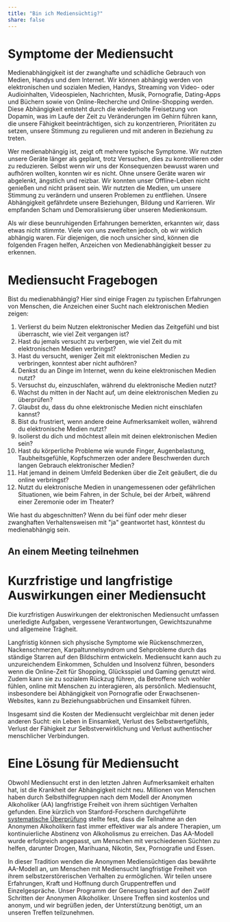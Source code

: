 ```yaml
---
title: "Bin ich Mediensüchtig?"
share: false
---
```

# Symptome der Mediensucht

Medienabhängigkeit ist der zwanghafte und schädliche Gebrauch von Medien, Handys und dem Internet. Wir können abhängig werden von elektronischen und sozialen Medien, Handys, Streaming von Video- oder Audioinhalten, Videospielen, Nachrichten, Musik, Pornografie, Dating-Apps und Büchern sowie von Online-Recherche und Online-Shopping werden. Diese Abhängigkeit entsteht durch die wiederholte Freisetzung von Dopamin, was im Laufe der Zeit zu Veränderungen im Gehirn führen kann, die unsere Fähigkeit beeinträchtigen, sich zu konzentrieren, Prioritäten zu setzen, unsere Stimmung zu regulieren und mit anderen in Beziehung zu treten.

Wer medienabhängig ist, zeigt oft mehrere typische Symptome. Wir nutzten unsere Geräte länger als geplant, trotz Versuchen, dies zu kontrollieren oder zu reduzieren. Selbst wenn wir uns der Konsequenzen bewusst waren und aufhören wollten, konnten wir es nicht. Ohne unsere Geräte waren wir abgelenkt, ängstlich und reizbar. Wir konnten unser Offline-Leben nicht genießen und nicht präsent sein. Wir nutzten die Medien, um unsere Stimmung zu verändern und unseren Problemen zu entfliehen. Unsere Abhängigkeit gefährdete unsere Beziehungen, Bildung und Karrieren. Wir empfanden Scham und Demoralisierung über unseren Medienkonsum.

Als wir diese beunruhigenden Erfahrungen bemerkten, erkannten wir, dass etwas nicht stimmte. Viele von uns zweifelten jedoch, ob wir wirklich abhängig waren. Für diejenigen, die noch unsicher sind, können die folgenden Fragen helfen, Anzeichen von Medienabhängigkeit besser zu erkennen.

# Mediensucht Fragebogen

Bist du medienabhängig? Hier sind einige Fragen zu typischen Erfahrungen von Menschen, die Anzeichen einer Sucht nach elektronischen Medien zeigen:

1. Verlierst du beim Nutzen elektronischer Medien das Zeitgefühl und bist überrascht, wie viel Zeit vergangen ist?
2. Hast du jemals versucht zu verbergen, wie viel Zeit du mit elektronischen Medien verbringst?
3. Hast du versucht, weniger Zeit mit elektronischen Medien zu verbringen, konntest aber nicht aufhören?
4. Denkst du an Dinge im Internet, wenn du keine elektronischen Medien nutzt?
5. Versuchst du, einzuschlafen, während du elektronische Medien nutzt?
6. Wachst du mitten in der Nacht auf, um deine elektronischen Medien zu überprüfen?
7. Glaubst du, dass du ohne elektronische Medien nicht einschlafen kannst?
8. Bist du frustriert, wenn andere deine Aufmerksamkeit wollen, während du elektronische Medien nutzt?
9. Isolierst du dich und möchtest allein mit deinen elektronischen Medien sein?
10. Hast du körperliche Probleme wie wunde Finger, Augenbelastung, Taubheitsgefühle, Kopfschmerzen oder andere Beschwerden durch langen Gebrauch elektronischer Medien?
11. Hat jemand in deinem Umfeld Bedenken über die Zeit geäußert, die du online verbringst?
12. Nutzt du elektronische Medien in unangemessenen oder gefährlichen Situationen, wie beim Fahren, in der Schule, bei der Arbeit, während einer Zeremonie oder im Theater?

Wie hast du abgeschnitten? Wenn du bei fünf oder mehr dieser zwanghaften Verhaltensweisen mit "ja" geantwortet hast, könntest du medienabhängig sein.

## An einem Meeting teilnehmen

# Kurzfristige und langfristige Auswirkungen einer Mediensucht

Die kurzfristigen Auswirkungen der elektronischen Mediensucht umfassen unerledigte Aufgaben, vergessene Verantwortungen, Gewichtszunahme und allgemeine Trägheit.

Langfristig können sich physische Symptome wie Rückenschmerzen, Nackenschmerzen, Karpaltunnelsyndrom und Sehprobleme durch das ständige Starren auf den Bildschirm entwickeln. Mediensucht kann auch zu unzureichendem Einkommen, Schulden und Insolvenz führen, besonders wenn die Online-Zeit für Shopping, Glücksspiel und Gaming genutzt wird. Zudem kann sie zu sozialem Rückzug führen, da Betroffene sich wohler fühlen, online mit Menschen zu interagieren, als persönlich. Mediensucht, insbesondere bei Abhängigkeit von Pornografie oder Erwachsenen-Websites, kann zu Beziehungsabbrüchen und Einsamkeit führen.

Insgesamt sind die Kosten der Mediensucht vergleichbar mit denen jeder anderen Sucht: ein Leben in Einsamkeit, Verlust des Selbstwertgefühls, Verlust der Fähigkeit zur Selbstverwirklichung und Verlust authentischer menschlicher Verbindungen.

# Eine Lösung für Mediensucht

Obwohl Mediensucht erst in den letzten Jahren Aufmerksamkeit erhalten hat, ist die Krankheit der Abhängigkeit nicht neu. Millionen von Menschen haben durch Selbsthilfegruppen nach dem Modell der Anonymen Alkoholiker (AA) langfristige Freiheit von ihrem süchtigen Verhalten gefunden. Eine kürzlich von Stanford-Forschern durchgeführte [systematische Überprüfung](https://www.nytimes.com/2020/03/11/upshot/alcoholics-anonymous-new-evidence.html) stellte fest, dass die Teilnahme an den Anonymen Alkoholikern fast immer effektiver war als andere Therapien, um kontinuierliche Abstinenz von Alkoholismus zu erreichen. Das AA-Modell wurde erfolgreich angepasst, um Menschen mit verschiedenen Süchten zu helfen, darunter Drogen, Marihuana, Nikotin, Sex, Pornografie und Essen.

In dieser Tradition wenden die Anonymen Mediensüchtigen das bewährte AA-Modell an, um Menschen mit Mediensucht langfristige Freiheit von ihrem selbstzerstörerischen Verhalten zu ermöglichen. Wir teilen unsere Erfahrungen, Kraft und Hoffnung durch Gruppentreffen und Einzelgespräche. Unser Programm der Genesung basiert auf den Zwölf Schritten der Anonymen Alkoholiker. Unsere Treffen sind kostenlos und anonym, und wir begrüßen jeden, der Unterstützung benötigt, um an unseren Treffen teilzunehmen.